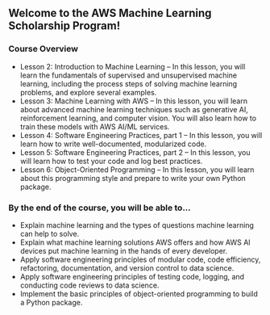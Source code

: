 ## Welcome to the AWS Machine Learning Scholarship Program!
### Course Overview
* Lesson 2: Introduction to Machine Learning – In this lesson, you will learn the fundamentals of supervised and unsupervised machine learning, including the process steps of solving machine learning problems, and explore several examples.
* Lesson 3: Machine Learning with AWS – In this lesson, you will learn about advanced machine learning techniques such as generative AI, reinforcement learning, and computer vision. You will also learn how to train these models with AWS AI/ML services.
* Lesson 4: Software Engineering Practices, part 1 – In this lesson, you will learn how to write well-documented, modularized code.
* Lesson 5: Software Engineering Practices, part 2 – In this lesson, you will learn how to test your code and log best practices.
* Lesson 6: Object-Oriented Programming – In this lesson, you will learn about this programming style and prepare to write your own Python package.
### By the end of the course, you will be able to...
* Explain machine learning and the types of questions machine learning can help to solve.
* Explain what machine learning solutions AWS offers and how AWS AI devices put machine learning in the hands of every developer.
* Apply software engineering principles of modular code, code efficiency, refactoring, documentation, and version control to data science.
* Apply software engineering principles of testing code, logging, and conducting code reviews to data science.
* Implement the basic principles of object-oriented programming to build a Python package.
